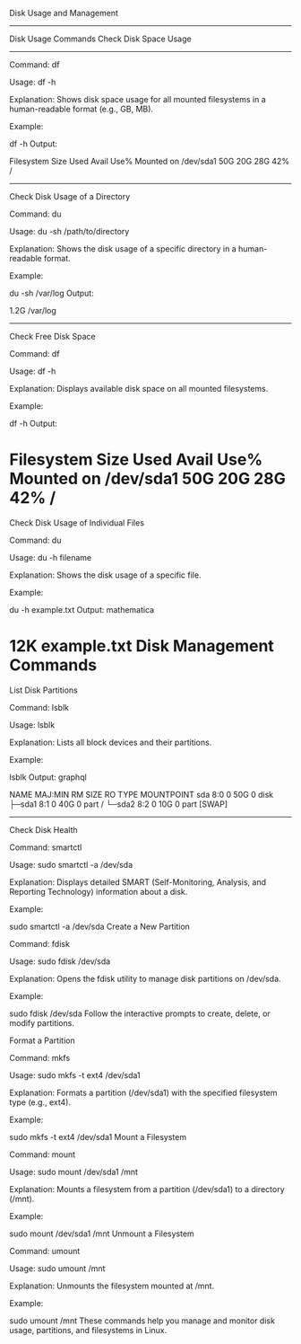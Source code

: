 
Disk Usage and Management
____________________________



Disk Usage Commands
Check Disk Space Usage
______________________________________________________
Command: df

Usage: df -h

Explanation: Shows disk space usage for all mounted filesystems in a human-readable format (e.g., GB, MB).

Example:



df -h
Output:

Filesystem      Size  Used Avail Use% Mounted on
/dev/sda1       50G   20G   28G  42% /
_________________________________________________________________________________________________

Check Disk Usage of a Directory

Command: du

Usage: du -sh /path/to/directory

Explanation: Shows the disk usage of a specific directory in a human-readable format.

Example:

du -sh /var/log
Output:

1.2G    /var/log
_______________________________________________________________________________________________

Check Free Disk Space

Command: df

Usage: df -h

Explanation: Displays available disk space on all mounted filesystems.

Example:

df -h
Output:

Filesystem      Size  Used Avail Use% Mounted on
/dev/sda1       50G   20G   28G  42% /
================================================================================================

Check Disk Usage of Individual Files

Command: du

Usage: du -h filename

Explanation: Shows the disk usage of a specific file.

Example:

du -h example.txt
Output:
mathematica

12K example.txt
Disk Management Commands
===================================================================================

List Disk Partitions

Command: lsblk

Usage: lsblk

Explanation: Lists all block devices and their partitions.

Example:

lsblk
Output:
graphql

NAME   MAJ:MIN RM  SIZE RO TYPE MOUNTPOINT
sda      8:0    0   50G  0 disk
├─sda1   8:1    0   40G  0 part /
└─sda2   8:2    0   10G  0 part [SWAP]

---------------------------------------------------------------------------------------------
Check Disk Health

Command: smartctl

Usage: sudo smartctl -a /dev/sda

Explanation: Displays detailed SMART (Self-Monitoring, Analysis, 
and Reporting Technology) information about a disk.

Example:

sudo smartctl -a /dev/sda
Create a New Partition

Command: fdisk

Usage: sudo fdisk /dev/sda

Explanation: Opens the fdisk utility to manage disk partitions on /dev/sda.

Example:

sudo fdisk /dev/sda
Follow the interactive prompts to create, delete, or modify partitions.

Format a Partition

Command: mkfs

Usage: sudo mkfs -t ext4 /dev/sda1

Explanation: Formats a partition (/dev/sda1) with the specified filesystem type (e.g., ext4).

Example:



sudo mkfs -t ext4 /dev/sda1
Mount a Filesystem

Command: mount

Usage: sudo mount /dev/sda1 /mnt

Explanation: Mounts a filesystem from a partition (/dev/sda1) to a directory (/mnt).

Example:



sudo mount /dev/sda1 /mnt
Unmount a Filesystem

Command: umount

Usage: sudo umount /mnt

Explanation: Unmounts the filesystem mounted at /mnt.

Example:

sudo umount /mnt
These commands help you manage and monitor disk usage, partitions, 
and filesystems in Linux.
